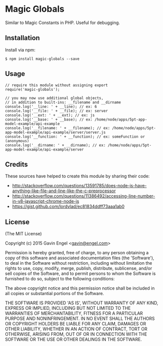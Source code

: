 # Magic Globals

Similar to Magic Constants in PHP.  Useful for debugging.

## Installation

Install via npm:

    $ npm install magic-globals --save

## Usage
    // require this module without assigning export
    require('magic-globals');

    // you may now use additional global objects,
    // in addition to built-ins: __filename and __dirname
    console.log('__line: ' + __line); // ex: 6
    console.log('__file: ' + __file); // ex: server
    console.log('__ext: ' + __ext); // ex: js
    console.log('__base: ' + __base); // ex: /home/node/apps/5pt-app-model-example/api-example
    console.log('__filename: ' + __filename); // ex: /home/node/apps/5pt-app-model-example/api-example/server/server.js
    console.log('__function: ' + __function); // ex: someFunction or (anonymous) 
    console.log('__dirname: ' + __dirname); // ex: /home/node/apps/5pt-app-model-example/api-example/server

## Credits
These sources have helped to create this module by sharing their code:
* http://stackoverflow.com/questions/13591785/does-node-js-have-anything-like-file-and-line-like-the-c-preprocessor 
* http://stackoverflow.com/questions/11386492/accessing-line-number-in-v8-javascript-chrome-node-js 
* https://gist.github.com/lordvlad/ec81834ddff73aaa1ab0

## License

(The MIT License)

Copyright (c) 2015 Gavin Engel <<gavin@engel.com>>

Permission is hereby granted, free of charge, to any person obtaining
a copy of this software and associated documentation files (the
'Software'), to deal in the Software without restriction, including
without limitation the rights to use, copy, modify, merge, publish,
distribute, sublicense, and/or sell copies of the Software, and to
permit persons to whom the Software is furnished to do so, subject to
the following conditions:

The above copyright notice and this permission notice shall be
included in all copies or substantial portions of the Software.

THE SOFTWARE IS PROVIDED 'AS IS', WITHOUT WARRANTY OF ANY KIND,
EXPRESS OR IMPLIED, INCLUDING BUT NOT LIMITED TO THE WARRANTIES OF
MERCHANTABILITY, FITNESS FOR A PARTICULAR PURPOSE AND NONINFRINGEMENT.
IN NO EVENT SHALL THE AUTHORS OR COPYRIGHT HOLDERS BE LIABLE FOR ANY
CLAIM, DAMAGES OR OTHER LIABILITY, WHETHER IN AN ACTION OF CONTRACT,
TORT OR OTHERWISE, ARISING FROM, OUT OF OR IN CONNECTION WITH THE
SOFTWARE OR THE USE OR OTHER DEALINGS IN THE SOFTWARE.